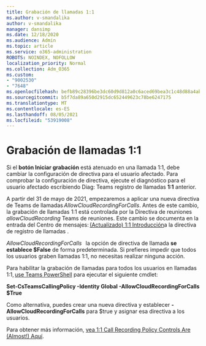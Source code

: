 ```yaml
---
title: Grabación de llamadas 1:1
ms.author: v-smandalika
author: v-smandalika
manager: dansimp
ms.date: 12/18/2020
ms.audience: Admin
ms.topic: article
ms.service: o365-administration
ROBOTS: NOINDEX, NOFOLLOW
localization_priority: Normal
ms.collection: Adm_O365
ms.custom:
- "9002530"
- "7648"
ms.openlocfilehash: befb89c28396be3dc60d9d812a0c6aced69bea3c1c48d88a4ab81a34d6c259b0
ms.sourcegitcommit: b5f7da89a650d2915dc652449623c78be6247175
ms.translationtype: MT
ms.contentlocale: es-ES
ms.lasthandoff: 08/05/2021
ms.locfileid: "53919008"
---
```

# <a name="11-call-recording"></a>Grabación de llamadas 1:1

Si el **botón Iniciar grabación** está atenuado en una llamada 1:1, debe cambiar la configuración de directiva para el usuario afectado. Para comprobar la configuración de directiva, ejecute el diagnóstico para el usuario afectado escribiendo Diag: Teams registro de llamadas **1:1** anterior.     

A partir del 31 de mayo de 2021, empezaremos a aplicar una nueva directiva de Teams de llamadas *AllowCloudRecordingForCalls*. Antes de este cambio, la grabación de llamadas 1:1 está controlada por la Directiva de reuniones *allowCloudRecording* Teams de reuniones. Este cambio se documenta en la entrada del Centro de mensajes: [(Actualizado) 1:1 Introducción](https://portal.microsoft.com/Adminportal/Home?ref=MessageCenter/:/messages/MC238796)a la directiva de registro de llamadas .  

*AllowCloudRecordingForCalls*   la opción de directiva de llamada **se establece $False** de forma predeterminada. Si prefieres impedir que todos los usuarios graben llamadas 1:1, no necesitas realizar ninguna acción.  

Para habilitar la grabación de llamadas para todos los usuarios en llamadas 1:1, [use Teams PowerShell](/microsoftteams/teams-powershell-install) para ejecutar el siguiente cmdlet: 

**Set-CsTeamsCallingPolicy -Identity Global -AllowCloudRecordingForCalls $True** 

Como alternativa, puedes crear una nueva directiva y establecer **-AllowCloudRecordingForCalls** para $true y asignar esa directiva a los usuarios.  

Para obtener más información, [vea 1:1 Call Recording Policy Controls Are (Almost!) Aquí](https://techcommunity.microsoft.com/t5/microsoft-teams-support/1-1-call-recording-policy-controls-are-almost-here/ba-p/2217668).
